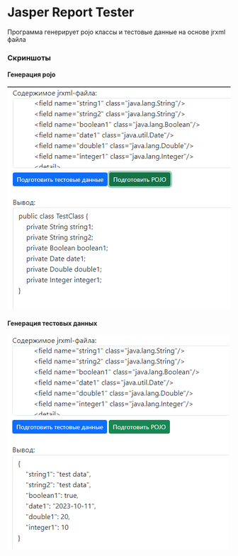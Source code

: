 # Jasper Report Tester

Программа генерирует pojo классы и тестовые данные на основе jrxml файла

### Скриншоты
#### Генерация pojo

![pojo.png](images%2Fpojo.png)

#### Генерация тестовых данных

![testData.png](images%2FtestData.png)